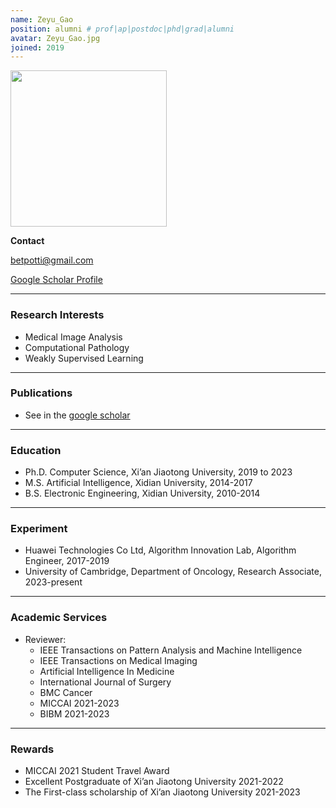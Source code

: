 ```yaml
---
name: Zeyu_Gao
position: alumni # prof|ap|postdoc|phd|grad|alumni
avatar: Zeyu_Gao.jpg
joined: 2019
---
```


<img width="250" src="{{site.baseurl}}/images/people/{{page.avatar}}" data-action="zoom">

**Contact**

<i class="fa fa-envelope-o"></i> <betpotti@gmail.com><br>

[<i class="fa fa-google"></i> Google Scholar Profile](https://scholar.google.com/citations?user=CeP6dkcAAAAJ&hl=zh-CN)

<hr>

### Research Interests
- Medical Image Analysis
- Computational Pathology
- Weakly Supervised Learning

<hr>

### Publications
- See in the [google scholar](https://scholar.google.com/citations?user=CeP6dkcAAAAJ&hl=zh-CN)

<hr>

### Education

- Ph.D. Computer Science, Xi’an Jiaotong University, 2019 to 2023 
- M.S. Artificial Intelligence, Xidian University, 2014-2017
- B.S. Electronic Engineering, Xidian University, 2010-2014

<hr>

### Experiment
- Huawei Technologies Co Ltd, Algorithm Innovation Lab, Algorithm Engineer, 2017-2019
- University of Cambridge, Department of Oncology, Research Associate, 2023-present

<hr>

### Academic Services

- Reviewer:
  - IEEE Transactions on Pattern Analysis and Machine Intelligence
  - IEEE Transactions on Medical Imaging
  - Artificial Intelligence In Medicine
  - International Journal of Surgery
  - BMC Cancer
  - MICCAI 2021-2023
  - BIBM 2021-2023

<hr>

### Rewards
- MICCAI 2021 Student Travel Award
- Excellent Postgraduate of Xi’an Jiaotong University 2021-2022
- The First-class scholarship of Xi’an Jiaotong University 2021-2023